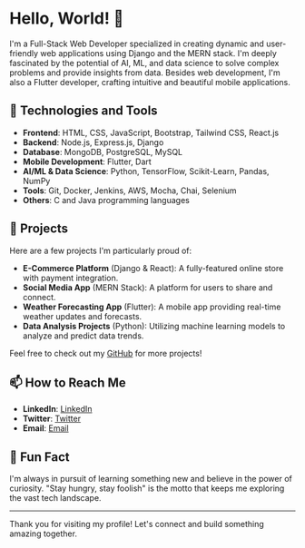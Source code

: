 # Hello, World! 👋

I'm a Full-Stack Web Developer specialized in creating dynamic and user-friendly web applications using Django and the MERN stack. I'm deeply fascinated by the potential of AI, ML, and data science to solve complex problems and provide insights from data. Besides web development, I'm also a Flutter developer, crafting intuitive and beautiful mobile applications.

## 🚀 Technologies and Tools

- **Frontend**: HTML, CSS, JavaScript, Bootstrap, Tailwind CSS, React.js
- **Backend**: Node.js, Express.js, Django
- **Database**: MongoDB, PostgreSQL, MySQL
- **Mobile Development**: Flutter, Dart
- **AI/ML & Data Science**: Python, TensorFlow, Scikit-Learn, Pandas, NumPy
- **Tools**: Git, Docker, Jenkins, AWS, Mocha, Chai, Selenium
- **Others**: C and Java programming languages

## 🌟 Projects

Here are a few projects I'm particularly proud of:

- **E-Commerce Platform** (Django & React): A fully-featured online store with payment integration.
- **Social Media App** (MERN Stack): A platform for users to share and connect.
- **Weather Forecasting App** (Flutter): A mobile app providing real-time weather updates and forecasts.
- **Data Analysis Projects** (Python): Utilizing machine learning models to analyze and predict data trends.

Feel free to check out my [GitHub](https://github.com/SuwasG) for more projects!

## 📫 How to Reach Me

- **LinkedIn**: [LinkedIn](https://linkedin.com/in/suwas-ghale-30207621b/)
- **Twitter**: [Twitter](https://x.com/Suwas60535281?t=92GlvCPnU8r9B8Xo9KJypQ&s=09)
- **Email**: [Email](suwasghale2281@gmail.com)

## 🎉 Fun Fact

I'm always in pursuit of learning something new and believe in the power of curiosity. "Stay hungry, stay foolish" is the motto that keeps me exploring the vast tech landscape.

---

Thank you for visiting my profile! Let's connect and build something amazing together.
